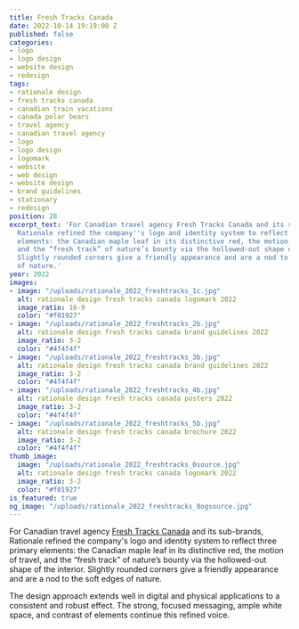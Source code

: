 ```yaml
---
title: Fresh Tracks Canada
date: 2022-10-14 19:19:00 Z
published: false
categories:
- logo
- logo design
- website design
- redesign
tags:
- rationale design
- fresh tracks canada
- canadian train vacations
- canada polar bears
- travel agency
- canadian travel agency
- logo
- logo design
- logomark
- website
- web design
- website design
- brand guidelines
- stationary
- redesign
position: 28
excerpt_text: 'For Canadian travel agency Fresh Tracks Canada and its sub-brands,
  Rationale refined the company''s logo and identity system to reflect three primary
  elements: the Canadian maple leaf in its distinctive red, the motion of travel,
  and the “fresh track” of nature’s bounty via the hollowed-out shape of the interior.
  Slightly rounded corners give a friendly appearance and are a nod to the soft edges
  of nature.'
year: 2022
images:
- image: "/uploads/rationale_2022_freshtracks_1c.jpg"
  alt: rationale design fresh tracks canada logomark 2022
  image_ratio: 16-9
  color: "#f01927"
- image: "/uploads/rationale_2022_freshtracks_2b.jpg"
  alt: rationale design fresh tracks canada brand guidelines 2022
  image_ratio: 3-2
  color: "#4f4f4f"
- image: "/uploads/rationale_2022_freshtracks_3b.jpg"
  alt: rationale design fresh tracks canada brand guidelines 2022
  image_ratio: 3-2
  color: "#4f4f4f"
- image: "/uploads/rationale_2022_freshtracks_4b.jpg"
  alt: rationale design fresh tracks canada posters 2022
  image_ratio: 3-2
  color: "#4f4f4f"
- image: "/uploads/rationale_2022_freshtracks_5b.jpg"
  alt: rationale design fresh tracks canada brochure 2022
  image_ratio: 3-2
  color: "#4f4f4f"
thumb_image:
  image: "/uploads/rationale_2022_freshtracks_0source.jpg"
  alt: rationale design fresh tracks canada logomark 2022
  image_ratio: 3-2
  color: "#f01927"
is_featured: true
og_image: "/uploads/rationale_2022_freshtracks_0ogsource.jpg"
---
```


For Canadian travel agency [Fresh Tracks Canada](https://freshtrackscanada.com/) and its sub-brands, Rationale refined the company's logo and identity system to reflect three primary elements: the Canadian maple leaf in its distinctive red, the motion of travel, and the “fresh track” of nature’s bounty via the hollowed-out shape of the interior. Slightly rounded corners give a friendly appearance and are a nod to the soft edges of nature.

The design approach extends well in digital and physical applications to a consistent and robust effect. The strong, focused messaging, ample white space, and contrast of elements continue this refined voice.